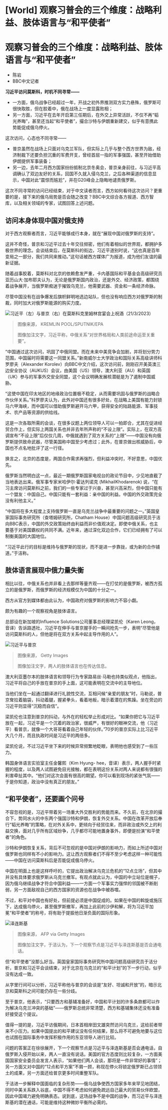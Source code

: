 # [World] 观察习普会的三个维度：战略利益、肢体语言与“和平使者”

#  观察习普会的三个维度：战略利益、肢体语言与“和平使者”

  * 陈岩 
  * BBC中文记者 



**习近平访问莫斯科，时机不同寻常——**

  * 一方面，俄乌战争已经超过一年，开战之初外界推测双方实力悬殊，俄罗斯可很快取胜，但在胶着中，俄在战场上一度显露败相； 
  * 另一方面，习近平在去年开启第三任期后，在外交上异常活跃，不仅不再“韬光养晦”，甚至还当起“和平使者”，撮合沙特与伊朗重新建交，似乎有意携此势能促成俄乌停火。 

这次访问，心态也不同寻常——

  * 普京虽然在战场上只面对乌克兰军队，但实际上几乎与整个西方世界为敌，经济制裁下还要负担沉重的军费开支，曾经首屈一指的军事强国，甚至开始借助伊朗提供军事装备； 
  * 另一边，去年二月西方国家纷纷抵制北京冬奥会，普京亲身前往，与习近平高调确认了双边友好的关系，回国不久就入侵乌克兰，之后各种渠道的信息显示，中国对此“震惊而尴尬”，并在G20峰会上隐晦地谴责俄罗斯。 

这次不同寻常的访问已经结束，对于中文读者而言，西方如何看待这次访问？更重要的是，接下来的俄乌局势是否会随之改变？BBC中文综合各方报道、西方智库，以及相关领域的专家，试图回答上述问题。

##  访问本身体现中国对俄支持

对于西方观察者而言，习近平能够成行本身，就在“展现中国对俄罗斯的支持”。

这并不奇怪，普京和习近平过去十年交往频密，他们有着相似的世界观，都拥护多极世界的理念。会谈结束后，在莫斯科的街边，习近平道别时说，“这也真是百年变局之一部分，我们共同来推动。”这句话被西方媒体广为报道，成为他们友谊的最新证据。

随着战事胶着，莫斯科对北京的依赖愈发严重，卡内基国际和平基金会高级研究员亚历山大·加布耶夫认为，无论是俄罗斯国内政治，还是外交、经济政策，都围绕着战争展开，当俄罗斯痴迷于摧毁乌克兰，他需要武器、资金和一条经济命脉。

尽管中国没有在战争爆发后旗帜鲜明地选边站队，但也没有响应西方对俄罗斯的制裁，同时加大对俄罗斯能源的购买力度。

![习近平（左）与普京（右）在莫斯科克里姆林宫宴会上祝酒（21/3/2023）](_129071414_182345-shutterstock_editorial_chinese_president_xi_jinping_vis_13836456co.jpg)

> 图像来源，  KREMLIN POOL/SPUTNIK/EPA
>
> 图像加注文字，习近平称，中俄关系“对世界格局和人类前途命运至关重要”。

“中国通过这次访问，巩固了中俄同盟。而在未来中美竞争会加剧，并将划分势力范围，中国届时将需要这一同盟关系。”新南威尔士大学政治和国际关系高级讲师科罗廖夫（Alexander Korolev）向BBC中文介绍，这次访问前，刚刚召开美英澳三边安全协议（AUKUS）会议，由美国（US）领导，澳大利亚（AU）和英国（UK）参与的军事外交安全同盟，这个会议明确发展核潜艇是为了遏制中国威胁。

“这使中国在印太地区的地缘政治位置极不稳定，从而需要巩固与俄罗斯的战略合作伙伴关系。”科罗廖夫认为，此外对中国还有很多好处，在战略上美国有能力封锁马六甲海峡，而中国可以借助俄罗斯避开马六甲，获得安全的陆路能源、军事技术、农产品等资源的供给线。

这是一次各取所需的会谈，在很多议题上两位领导人可以一拍即合，尤其在促进经贸合作上，但实际上两国关系也并非去年所声称的“不设上限”。实际上，在双方高调宣布“不设上限”后仅仅几周，中俄就遇到了双方关系的“上限”——中国没有向俄罗斯提供致命武器，尽管美国称中国至少考虑过；此外，在普京做出核威胁后，中国也不点名地批评了这一行径。

换言之，北京的态度是，两国合作需求再强烈，但利益冲突时，不好意思，中国优先。

俄罗斯当然明白这一点，最近一期俄罗斯国家电视台的政论节目中，少见地直截了当地表达出来。俄军事专家米哈伊尔·霍达列诺克 (MikhailKhodarenok) 说，“在习主席访问莫斯科之前，我们的一些专家过于兴奋，甚至兴高采烈，但中国只能有一个盟友：中国自己。中国只能有一套利益：亲中国的利益。中国的外交政策完全没有利他主义。”

“中国将在多大程度上支持俄罗斯一直是乌克兰战争中最重要的问题之一。”英国皇家国际事务研究所（查塔姆研究所，Chatham House）中国问题高级研究员于洁向BBC表示，中国的外交政策始终由利益而非价值观决定。即使中俄关系，也主要基于对美国霸权的共同不满。近年来，通过深化双边合作，它们已经拥有了可以制衡美国的大国地位。

“习近平此行的目标是维持与俄罗斯的现状，而不是进一步靠拢，或为新的合作铺道。”于洁称。

##  肢体语言展现中俄力量失衡

相比以往，中俄关系也并非看上去那样等量齐观——在打仗的是俄罗斯，被西方孤立的是俄罗斯，而俄罗斯的经济规模仅为中国的十分之一。

西方从官方到媒体都由此认为，中国政府对俄罗斯的影响力不容小觑。

颇为有趣的一个观察视角是肢体语言。

总部设在新加坡的Influence Solutions公司董事总经理梁凯伦（Karen Leong，音译）告诉路透社，习近平在伸手与普京握手的一瞬间抢先一步，表明“尽管他是访问莫斯科的人，但他是将在双方关系中起主导作用的人”。

![习近平与普京](_129146756_gettyimages-1248858681.jpg)

> 图像来源，  Getty Images
>
> 图像加注文字，两人的肢体语言也在传达信息。

澳大利亚墨尔本的肢体语言和领导行为专家路易丝·马勒也持类似观点，他指出，习近平将自己的手放在普京的手上面，这可能表明在交流中的主导地位。

当他们坐在一起通过翻译进行礼貌性交流，互相问候“亲爱的朋友”时，马勒说，普京耷拉着脑袋，抖动着腿，握紧拳头，看着地板，暗示着潜在的焦躁。坐在旁边的习近平则显得“沉稳而自信”。

梁凯伦也注意到普京的抖动，与外在的轻松举止形成对比。“如果你把它与习近平放在一起，习近平是一个沉着的政治家，很威严，有很好的眼神交流，他（习近平）看普京，就像一个大哥哥看着自己年轻的伙伴。”70岁的普京实际上比习近平大几个月，而且执政时间是习近平的两倍多。

梁凯伦说，不过习近平坐下来的时候异常频繁地眨眼，表明他也感受到了一些压力。

韩国身体语言实验室主任金馨熙（Kim Hyung- hee，音译）表示，两人握手时紧握的程度，以及两人试图避免目光接触，都在表明这份关系对两人来说都有很强的利害牵扯其中。“他们对这次会面有很高的期望。你可以看到现场的紧张气氛——于是你知道，政治中没有真正的朋友。”

##  “和平使者”，还要画个问号

不容忽视的是，习近平带着另一场重大外交胜利的势能而来。不久前，在北京的撮合下，势同水火的中东两个强国沙特和伊朗，恢复外交关系。中国在改革开放后奉行“韬光养晦”的策略，在对外关系中，更倾向于经贸往来，而非政治或外交上的利益交换，面对几乎所有区域纷争，几乎都尽可能地置身事外，即便是扮演“和平使者”的角色。

沙特和伊朗恢复关系，背后不可忽视的是中国对伊朗的影响力，而如上所述中国对俄罗斯也同样有不小的影响力。这让西方观察者们不得不至少考虑这样一种可能性——中国在访问莫斯科后是否能促成俄乌停火。

中国在明面上也是这样呼吁的，它提出政治解决乌克兰危机的“12点立场”，但其中并没有具体要求俄罗斯从乌克兰撤军。有观点就此认为，中国的中立站位是幌子，因为俄乌继续战争才符合中国利益——一方面一个军事实力强悍的邻国被不断削弱，另一方面敌视自己的西方国家的资源也在战争中被吞噬。

不过，和平对中国也有好处，但前提必须是中国促成的。如果在中国的斡旋或施压下，达成俄乌停火，甚至俄罗斯撤军，再加上此前的沙伊和解，将为习近平加冕“和平使者”的称号，将有助于提振他日渐负面的国际形象。

![泽连斯基](_128747098_mediaitem128747097.jpg)

> 图像来源，  AFP via Getty Images
>
> 图像加注文字，于洁认为，下一个观察节点是习近平与泽连斯基是否会通电话。

但“和平使者”没那么好当。英国皇家国际事务研究所中国问题高级研究员于洁分析，普京和习近平会谈结束，对于北京在乌克兰的“和平计划”的下一步行动，似乎没有达成一致。

从字里行间可以分析，习近平称他与普京的会谈是“友好、坦诚和开放”的，暗示北京和莫斯科之间可能仍存在一些分歧。

至于普京，他表示，“只要西方和基辅准备好，中国和平计划的许多条款都可以作为解决乌克兰冲突的基础”——俄罗斯总统非常清楚，西方和基辅集体还没有准备好接受这个提议。

值得一提的是，习近平访俄期间，日本首相岸田文雄突然访问乌克兰，这给前者带来不小压力。如果中国提出的和平建议没有任何结果，那么将不可避免地要与这位也试图在国际事务中发挥积极作用的东亚领导人进行比较。

问题的答案正在徐徐展开，下一个观察节点是习近平与泽连斯基是否会通电话，自俄罗斯入侵开始以来，两人一直没有说话。美国的官方态度则比较复杂，一方面美国国家安全委员会发言人表示，“如果他们两人会谈，那将是一件非常好的事情”；另一方面又对中国的“12点和平方案”不屑一顾，称现在停火将锁定俄罗斯已占领领土的成果，另一方面还给普京更多时间重整军队。

于洁进一步解释中国面临的复杂形势——俄乌战争使西方国家多年来罕见地团结，同时中美关系跌入谷底，中国不得不考虑如何避免疏远自己最大的贸易伙伴欧盟，因此中国竭力避免明确表态。说到底，这场战争不是中国的战争，而习近平与泽连斯基的潜在通话，可能是维持这种微妙平衡所必需的。


